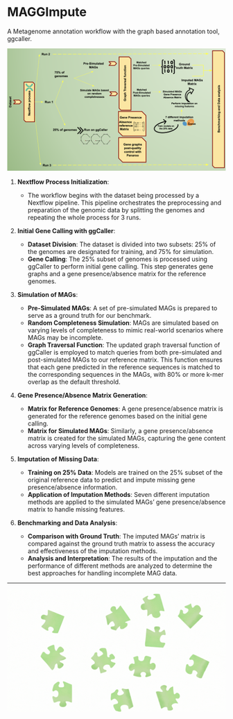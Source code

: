 # MAGGImpute
 A Metagenome annotation workflow with the graph based annotation tool, ggcaller.



![Workflow](workflow/MAGGImpute_workflow.png)






1. **Nextflow Process Initialization**:
   - The workflow begins with the dataset being processed by a Nextflow pipeline. This pipeline orchestrates the preprocessing and preparation of the genomic data by splitting the genomes and repeating the whole process for 3 runs.

2. **Initial Gene Calling with ggCaller**:
   - **Dataset Division**: The dataset is divided into two subsets: 25% of the genomes are designated for training, and 75% for simulation.
   - **Gene Calling**: The 25% subset of genomes is processed using ggCaller to perform initial gene calling. This step generates gene graphs and a gene presence/absence matrix for the reference genomes.

3. **Simulation of MAGs**:
   - **Pre-Simulated MAGs**: A set of pre-simulated MAGs is prepared to serve as a ground truth for our benchmark.
   - **Random Completeness Simulation**: MAGs are simulated based on varying levels of completeness to mimic real-world scenarios where MAGs may be incomplete.
   - **Graph Traversal Function**: The updated graph traversal function of ggCaller is employed to match queries from both pre-simulated and post-simulated MAGs to our reference matrix. This function ensures that each gene predicted in the reference sequences is matched to the corresponding sequences in the MAGs, with 80% or more k-mer overlap as the default threshold.

4. **Gene Presence/Absence Matrix Generation**:
   - **Matrix for Reference Genomes**: A gene presence/absence matrix is generated for the reference genomes based on the initial gene calling.
   - **Matrix for Simulated MAGs**: Similarly, a gene presence/absence matrix is created for the simulated MAGs, capturing the gene content across varying levels of completeness.

5. **Imputation of Missing Data**:
   - **Training on 25% Data**: Models are trained on the 25% subset of the original reference data to predict and impute missing gene presence/absence information.
   - **Application of Imputation Methods**: Seven different imputation methods are applied to the simulated MAGs’ gene presence/absence matrix to handle missing features.

6. **Benchmarking and Data Analysis**:
   - **Comparison with Ground Truth**: The imputed MAGs’ matrix is compared against the ground truth matrix to assess the accuracy and effectiveness of the imputation methods.
   - **Analysis and Interpretation**: The results of the imputation and the performance of different methods are analyzed to determine the best approaches for handling incomplete MAG data.

---



![Workflow](workflow/logo.gif)

